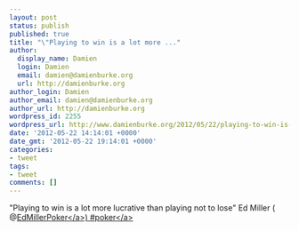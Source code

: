 ```yaml
---
layout: post
status: publish
published: true
title: "\"Playing to win is a lot more ..."
author:
  display_name: Damien
  login: Damien
  email: damien@damienburke.org
  url: http://damienburke.org
author_login: Damien
author_email: damien@damienburke.org
author_url: http://damienburke.org
wordpress_id: 2255
wordpress_url: http://www.damienburke.org/2012/05/22/playing-to-win-is-a-lot-more/
date: '2012-05-22 14:14:01 +0000'
date_gmt: '2012-05-22 19:14:01 +0000'
categories:
- tweet
tags:
- tweet
comments: []
---
```

<p>"Playing to win is a lot more lucrative than playing not to lose" Ed Miller ( @<a href="http:&#47;&#47;twitter.com&#47;EdMillerPoker" class="aktt_username">EdMillerPoker<&#47;a>) #<a href="http:&#47;&#47;search.twitter.com&#47;search?q=%23poker" class="aktt_hashtag">poker<&#47;a></p>
